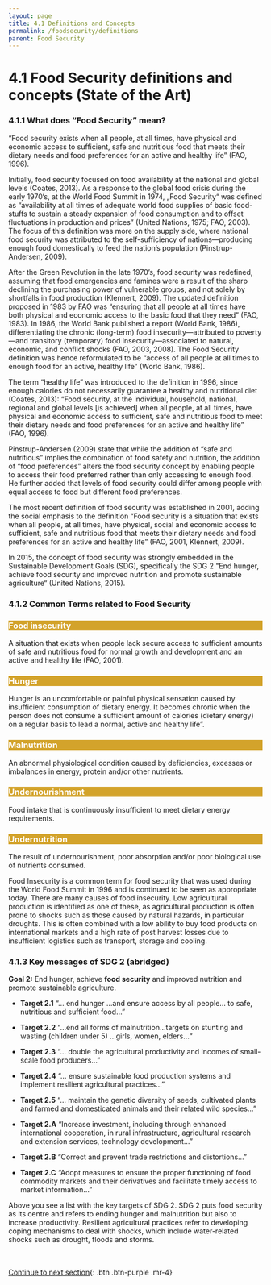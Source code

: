 ```yaml
---
layout: page
title: 4.1 Definitions and Concepts
permalink: /foodsecurity/definitions
parent: Food Security
---
```

# **4.1 Food Security definitions and concepts (State of the Art)** 

### **4.1.1 What does “Food Security” mean?**

“Food security exists when all people, at all times, have physical and economic access to sufficient, safe and nutritious food that meets their dietary needs and food preferences for an active and healthy life” (FAO, 1996).

Initially, food security focused on food availability at the national and global levels (Coates, 2013). As a response to the global food crisis during the early 1970‘s, at the World Food Summit in 1974, „Food Security“ was defined as “availability at all times of adequate world food supplies of basic food-stuffs to sustain a steady expansion of food consumption and to offset fluctuations in production and prices” (United Nations, 1975; FAO, 2003). The focus of this definition was more on the supply side, where national food security was attributed to the self-sufficiency of nations—producing enough food domestically to feed the nation’s population (Pinstrup-Andersen, 2009).

After the Green Revolution in the late 1970’s, food security was redefined, assuming that food emergencies and famines were a result of the sharp declining the purchasing power of vulnerable groups, and not solely by shortfalls in food production (Klennert, 2009). The updated definition proposed in 1983 by FAO was “ensuring that all people at all times have both physical and economic access to the basic food that they need” (FAO, 1983).
In 1986, the World Bank published a report (World Bank, 1986), differentiating the chronic (long-term) food insecurity—attributed to poverty—and transitory (temporary) food insecurity—associated to natural, economic, and conflict shocks (FAO, 2003, 2008). The Food Security definition was hence reformulated to be “access of all people at all times to enough food for an active, healthy life” (World Bank, 1986).

The term “healthy life” was introduced to the definition in 1996, since enough calories do not necessarily guarantee a healthy and nutritional diet (Coates, 2013): “Food security, at the individual, household, national, regional and global levels [is achieved] when all people, at all times, have physical and economic access to sufficient, safe and nutritious food to meet their dietary needs and food preferences for an active and healthy life” (FAO, 1996).

Pinstrup-Andersen (2009) state that while the addition of “safe and nutritious” implies the combination of food safety and nutrition, the addition of “food preferences” alters the food security concept by enabling people to access their food preferred rather than only accessing to enough food. He further added that levels of food security could differ among people with equal access to food but different food preferences.

The most recent definition of food security was established in 2001, adding the social emphasis to the definition “Food security is a situation that exists when all people, at all times, have physical, social and economic access to sufficient, safe and nutritious food that meets their dietary needs and food preferences for an active and healthy life” (FAO, 2001, Klennert, 2009).

In 2015, the concept of food security was strongly embedded in the Sustainable Development Goals (SDG), specifically the SDG 2 "End hunger, achieve food security and improved nutrition and promote sustainable agriculture“ (United Nations, 2015).


### **4.1.2 Common Terms related to Food Security**

<h3 style="color: #ffffff; background-color: #d3a32b;">
    Food insecurity
</h3>

A situation that exists when people lack secure access to sufficient amounts of safe and nutritious food for normal growth and development and an active and healthy life (FAO, 2001).

<h3 style="color: #ffffff; background-color: #d3a32b;">
    Hunger
</h3>

Hunger is an uncomfortable or painful physical sensation caused by insufficient consumption of dietary energy. It becomes chronic when the person does not consume a sufficient amount of calories (dietary energy) on a regular basis to lead a normal, active and healthy life”.

<h3 style="color: #ffffff; background-color: #d3a32b;">
    Malnutrition
</h3>

An abnormal physiological condition caused by deficiencies, excesses or imbalances in energy, protein and/or other nutrients.


<h3 style="color: #ffffff; background-color: #d3a32b;">
    Undernourishment
</h3>

Food intake that is continuously insufficient to meet dietary energy requirements.

<h3 style="color: #ffffff; background-color: #d3a32b;">
    Undernutrition
</h3>

The result of undernourishment, poor absorption and/or poor biological use of nutrients consumed.

Food Insecurity  is a common term for food security that was used during the World Food Summit in 1996 and is continued to be seen as appropriate today. There are many causes of food insecurity. Low agricultural production is identified as one of these, as agricultural production is often prone to shocks such as those caused by natural hazards, in particular droughts. This is often combined with a low ability to buy food products on international markets and a high rate of post harvest losses due to insufficient logistics such as transport, storage and cooling.

### **4.1.3 Key messages of SDG 2 (abridged)**
**Goal 2:** End hunger, achieve **food security** and improved nutrition and promote sustainable agriculture.

- **Target 2.1**
“… end hunger …and ensure access by all people… to safe, nutritious and sufficient food…”

- **Target 2.2**
“…end all forms of malnutrition…targets on stunting and wasting (children under 5) …girls, women, elders…“

- **Target 2.3**
“… double the agricultural productivity and incomes of small-scale food producers…”

- **Target 2.4**
“… ensure sustainable food production systems and implement resilient agricultural practices…”

- **Target 2.5**
“… maintain the genetic diversity of seeds, cultivated plants and farmed and domesticated animals and their related wild species…”

- **Target 2.A**
“Increase investment, including through enhanced international cooperation, in rural infrastructure, agricultural research and extension services, technology development…”

- **Target 2.B**
“Correct and prevent trade restrictions and distortions…”

- **Target 2.C**
“Adopt measures to ensure the proper functioning of food commodity markets and their derivatives and facilitate timely access to market information…”

Above you see a list with the key targets of SDG 2. SDG 2 puts food security as its centre and refers to ending hunger and malnutrition but also to increase productivity. Resilient agricultural practices refer to developing coping mechanisms to deal with shocks, which include water-related shocks such as drought, floods and storms.


<br/> <br/>
[Continue to next section](https://waterbender231.github.io/wef-nexus-online-course/foodsecurity/challenges){: .btn .btn-purple .mr-4}